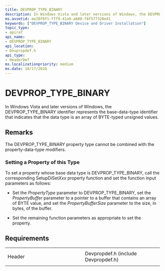 ```yaml
---
title: DEVPROP_TYPE_BINARY
description: In Windows Vista and later versions of Windows, the DEVPROP_TYPE_BINARY identifier represents the base-data-type identifier that indicates that the data type is an array of BYTE-typed unsigned values.
ms.assetid: ee20f0f1-fff9-41a9-a880-f8f577320e41
keywords: ["DEVPROP_TYPE_BINARY Device and Driver Installation"]
topic_type:
- apiref
api_name:
- DEVPROP_TYPE_BINARY
api_location:
- Devpropdef.h
api_type:
- HeaderDef
ms.localizationpriority: medium
ms.date: 10/17/2018
---
```


# DEVPROP_TYPE_BINARY


In Windows Vista and later versions of Windows, the DEVPROP_TYPE_BINARY identifier represents the base-data-type identifier that indicates that the data type is an array of BYTE-typed unsigned values.

Remarks
-------

The DEVPROP_TYPE_BINARY property type cannot be combined with the property-data-type modifiers.

### Setting a Property of this Type

To set a property whose base data type is DEVPROP_TYPE_BINARY, call the corresponding SetupDiSet*Xxx* property function and set the function input parameters as follows:

-   Set the *PropertyType* parameter to DEVPROP_TYPE_BINARY, set the *PropertyBuffer* parameter to a pointer to a buffer that contains an array of BYTE value, and set the *PropertyBufferSize* parameter to the size, in bytes, of the buffer.

-   Set the remaining function parameters as appropriate to set the property.

Requirements
------------

<table>
<colgroup>
<col width="50%" />
<col width="50%" />
</colgroup>
<tbody>
<tr class="odd">
<td align="left"><p>Header</p></td>
<td align="left">Devpropdef.h (include Devpropdef.h)</td>
</tr>
</tbody>
</table>

 

 





